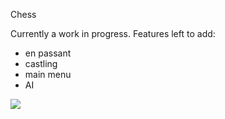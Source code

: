 Chess

Currently a work in progress. Features left to add:

- en passant
- castling
- main menu
- AI

![](chess.gif)

